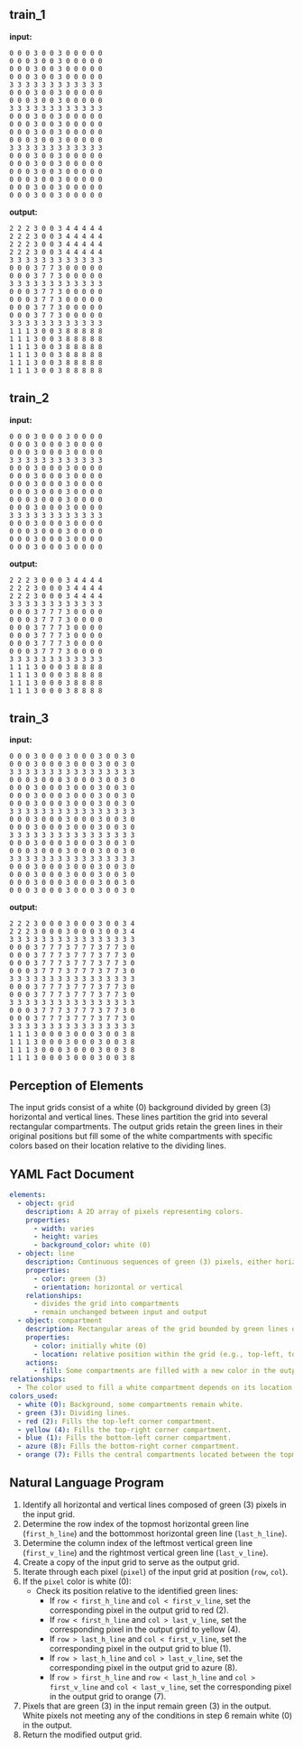 
## train_1

**input:**
```
0 0 0 3 0 0 3 0 0 0 0 0
0 0 0 3 0 0 3 0 0 0 0 0
0 0 0 3 0 0 3 0 0 0 0 0
0 0 0 3 0 0 3 0 0 0 0 0
3 3 3 3 3 3 3 3 3 3 3 3
0 0 0 3 0 0 3 0 0 0 0 0
0 0 0 3 0 0 3 0 0 0 0 0
3 3 3 3 3 3 3 3 3 3 3 3
0 0 0 3 0 0 3 0 0 0 0 0
0 0 0 3 0 0 3 0 0 0 0 0
0 0 0 3 0 0 3 0 0 0 0 0
0 0 0 3 0 0 3 0 0 0 0 0
3 3 3 3 3 3 3 3 3 3 3 3
0 0 0 3 0 0 3 0 0 0 0 0
0 0 0 3 0 0 3 0 0 0 0 0
0 0 0 3 0 0 3 0 0 0 0 0
0 0 0 3 0 0 3 0 0 0 0 0
0 0 0 3 0 0 3 0 0 0 0 0
0 0 0 3 0 0 3 0 0 0 0 0
```


**output:**
```
2 2 2 3 0 0 3 4 4 4 4 4
2 2 2 3 0 0 3 4 4 4 4 4
2 2 2 3 0 0 3 4 4 4 4 4
2 2 2 3 0 0 3 4 4 4 4 4
3 3 3 3 3 3 3 3 3 3 3 3
0 0 0 3 7 7 3 0 0 0 0 0
0 0 0 3 7 7 3 0 0 0 0 0
3 3 3 3 3 3 3 3 3 3 3 3
0 0 0 3 7 7 3 0 0 0 0 0
0 0 0 3 7 7 3 0 0 0 0 0
0 0 0 3 7 7 3 0 0 0 0 0
0 0 0 3 7 7 3 0 0 0 0 0
3 3 3 3 3 3 3 3 3 3 3 3
1 1 1 3 0 0 3 8 8 8 8 8
1 1 1 3 0 0 3 8 8 8 8 8
1 1 1 3 0 0 3 8 8 8 8 8
1 1 1 3 0 0 3 8 8 8 8 8
1 1 1 3 0 0 3 8 8 8 8 8
1 1 1 3 0 0 3 8 8 8 8 8
```


## train_2

**input:**
```
0 0 0 3 0 0 0 3 0 0 0 0
0 0 0 3 0 0 0 3 0 0 0 0
0 0 0 3 0 0 0 3 0 0 0 0
3 3 3 3 3 3 3 3 3 3 3 3
0 0 0 3 0 0 0 3 0 0 0 0
0 0 0 3 0 0 0 3 0 0 0 0
0 0 0 3 0 0 0 3 0 0 0 0
0 0 0 3 0 0 0 3 0 0 0 0
0 0 0 3 0 0 0 3 0 0 0 0
0 0 0 3 0 0 0 3 0 0 0 0
3 3 3 3 3 3 3 3 3 3 3 3
0 0 0 3 0 0 0 3 0 0 0 0
0 0 0 3 0 0 0 3 0 0 0 0
0 0 0 3 0 0 0 3 0 0 0 0
0 0 0 3 0 0 0 3 0 0 0 0
```


**output:**
```
2 2 2 3 0 0 0 3 4 4 4 4
2 2 2 3 0 0 0 3 4 4 4 4
2 2 2 3 0 0 0 3 4 4 4 4
3 3 3 3 3 3 3 3 3 3 3 3
0 0 0 3 7 7 7 3 0 0 0 0
0 0 0 3 7 7 7 3 0 0 0 0
0 0 0 3 7 7 7 3 0 0 0 0
0 0 0 3 7 7 7 3 0 0 0 0
0 0 0 3 7 7 7 3 0 0 0 0
0 0 0 3 7 7 7 3 0 0 0 0
3 3 3 3 3 3 3 3 3 3 3 3
1 1 1 3 0 0 0 3 8 8 8 8
1 1 1 3 0 0 0 3 8 8 8 8
1 1 1 3 0 0 0 3 8 8 8 8
1 1 1 3 0 0 0 3 8 8 8 8
```


## train_3

**input:**
```
0 0 0 3 0 0 0 3 0 0 0 3 0 0 3 0
0 0 0 3 0 0 0 3 0 0 0 3 0 0 3 0
3 3 3 3 3 3 3 3 3 3 3 3 3 3 3 3
0 0 0 3 0 0 0 3 0 0 0 3 0 0 3 0
0 0 0 3 0 0 0 3 0 0 0 3 0 0 3 0
0 0 0 3 0 0 0 3 0 0 0 3 0 0 3 0
0 0 0 3 0 0 0 3 0 0 0 3 0 0 3 0
3 3 3 3 3 3 3 3 3 3 3 3 3 3 3 3
0 0 0 3 0 0 0 3 0 0 0 3 0 0 3 0
0 0 0 3 0 0 0 3 0 0 0 3 0 0 3 0
3 3 3 3 3 3 3 3 3 3 3 3 3 3 3 3
0 0 0 3 0 0 0 3 0 0 0 3 0 0 3 0
0 0 0 3 0 0 0 3 0 0 0 3 0 0 3 0
3 3 3 3 3 3 3 3 3 3 3 3 3 3 3 3
0 0 0 3 0 0 0 3 0 0 0 3 0 0 3 0
0 0 0 3 0 0 0 3 0 0 0 3 0 0 3 0
0 0 0 3 0 0 0 3 0 0 0 3 0 0 3 0
0 0 0 3 0 0 0 3 0 0 0 3 0 0 3 0
```


**output:**
```
2 2 2 3 0 0 0 3 0 0 0 3 0 0 3 4
2 2 2 3 0 0 0 3 0 0 0 3 0 0 3 4
3 3 3 3 3 3 3 3 3 3 3 3 3 3 3 3
0 0 0 3 7 7 7 3 7 7 7 3 7 7 3 0
0 0 0 3 7 7 7 3 7 7 7 3 7 7 3 0
0 0 0 3 7 7 7 3 7 7 7 3 7 7 3 0
0 0 0 3 7 7 7 3 7 7 7 3 7 7 3 0
3 3 3 3 3 3 3 3 3 3 3 3 3 3 3 3
0 0 0 3 7 7 7 3 7 7 7 3 7 7 3 0
0 0 0 3 7 7 7 3 7 7 7 3 7 7 3 0
3 3 3 3 3 3 3 3 3 3 3 3 3 3 3 3
0 0 0 3 7 7 7 3 7 7 7 3 7 7 3 0
0 0 0 3 7 7 7 3 7 7 7 3 7 7 3 0
3 3 3 3 3 3 3 3 3 3 3 3 3 3 3 3
1 1 1 3 0 0 0 3 0 0 0 3 0 0 3 8
1 1 1 3 0 0 0 3 0 0 0 3 0 0 3 8
1 1 1 3 0 0 0 3 0 0 0 3 0 0 3 8
1 1 1 3 0 0 0 3 0 0 0 3 0 0 3 8
```

## Perception of Elements

The input grids consist of a white (0) background divided by green (3) horizontal and vertical lines. These lines partition the grid into several rectangular compartments. The output grids retain the green lines in their original positions but fill some of the white compartments with specific colors based on their location relative to the dividing lines.

## YAML Fact Document


```yaml
elements:
  - object: grid
    description: A 2D array of pixels representing colors.
    properties:
      - width: varies
      - height: varies
      - background_color: white (0)
  - object: line
    description: Continuous sequences of green (3) pixels, either horizontal or vertical.
    properties:
      - color: green (3)
      - orientation: horizontal or vertical
    relationships:
      - divides the grid into compartments
      - remain unchanged between input and output
  - object: compartment
    description: Rectangular areas of the grid bounded by green lines or grid edges. Initially filled with white (0) pixels.
    properties:
      - color: initially white (0)
      - location: relative position within the grid (e.g., top-left, top-right, bottom-left, bottom-right, central)
    actions:
      - fill: Some compartments are filled with a new color in the output.
relationships:
  - The color used to fill a white compartment depends on its location relative to the outermost green lines.
colors_used:
  - white (0): Background, some compartments remain white.
  - green (3): Dividing lines.
  - red (2): Fills the top-left corner compartment.
  - yellow (4): Fills the top-right corner compartment.
  - blue (1): Fills the bottom-left corner compartment.
  - azure (8): Fills the bottom-right corner compartment.
  - orange (7): Fills the central compartments located between the topmost and bottommost horizontal lines and between the leftmost and rightmost vertical lines.
```


## Natural Language Program

1.  Identify all horizontal and vertical lines composed of green (3) pixels in the input grid.
2.  Determine the row index of the topmost horizontal green line (`first_h_line`) and the bottommost horizontal green line (`last_h_line`).
3.  Determine the column index of the leftmost vertical green line (`first_v_line`) and the rightmost vertical green line (`last_v_line`).
4.  Create a copy of the input grid to serve as the output grid.
5.  Iterate through each pixel (`pixel`) of the input grid at position (`row`, `col`).
6.  If the `pixel` color is white (0):
    *   Check its position relative to the identified green lines:
        *   If `row < first_h_line` and `col < first_v_line`, set the corresponding pixel in the output grid to red (2).
        *   If `row < first_h_line` and `col > last_v_line`, set the corresponding pixel in the output grid to yellow (4).
        *   If `row > last_h_line` and `col < first_v_line`, set the corresponding pixel in the output grid to blue (1).
        *   If `row > last_h_line` and `col > last_v_line`, set the corresponding pixel in the output grid to azure (8).
        *   If `row > first_h_line` and `row < last_h_line` and `col > first_v_line` and `col < last_v_line`, set the corresponding pixel in the output grid to orange (7).
7.  Pixels that are green (3) in the input remain green (3) in the output. White pixels not meeting any of the conditions in step 6 remain white (0) in the output.
8.  Return the modified output grid.
